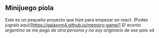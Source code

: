 ## Minijuego piola
Este es un pequeño proyecto que hize para empezar en react.
(Podes jugralo aqui)[https://galaxym4.github.io/memory-game/]
*El acento argentino se me pego de otra persona y no soy originario de ese pais*
xd 
